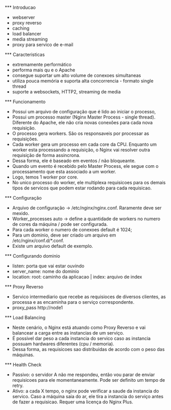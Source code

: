 *** Introducao
- webserver
- proxy reverso
- caching
- load balancer
- media streaming
- proxy para servico de e-mail

*** Caracteristicas
- extremamente performático
- performa mais qu e o Apache
- consegue suportar um alto volume de conexoes simultaneas
- utiliza pouca memória e suporta alta concorrencia - formato single thread
- suporte a websockets, HTTP2, streaming de media

*** Funcionamento
- Possui um arquivo de configuração que é lido ao iniciar o processo,
- Possui um processo master (Nginx Master Process - single thread). Diferente do Apache, ele não cria novas conexões para cada nova requisição.
- O processo gera workers. São os responsaveis por processar as requisições. 
- Cada worker gera um processo em cada core da CPU. Enquanto um worker esta processando a requisição, o Nginx vai resolver outra requisição de forma assincrona.
- Dessa forma, ele é baseado em eventos / não bloqueante.
- Quando um evento é recebido pelo Master Process, ele segue com o processamento que esta associado a um worker.
- Logo, temos 1 worker por core. 
- No unico processo do worker, ele multiplexa requisicoes para os demais tipos de servicos que podem estar rodando para cada requisicao.

*** Configuração
- Arquivo de configuração -> /etc/nginx/nginx.conf. Raramente deve ser mexido.
- Worker_processes auto -> define a quantidade de workers no numero de cores da máquina / pode ser configurada.
- Para cada worker o numero de conexoes default é 1024;
- Para um dominio, deve ser criado um arquivo em /etc/nginx/conf.d/*.conf.
- Existe um arquivo default de exemplo.

*** Configurando dominio
- listen: porta que vai estar ouvindo
- server_name: nome do dominio
- location: root: caminho da aplicacao | index: arquivo de index

*** Proxy Reverso
- Servico intermediario que recebe as requisioces de diversos clientes, as processa e as encaminha para o serviço correspondente.
- proxy_pass http://node1

*** Load Balancing
- Neste cenário, o Nginx está atuando como Proxy Reverso e vai balancear a carga entre as instancias de um serviço.
- É possivel dar peso a cada instancia do servico caso as instancia possuam hardwares diferentes (cpu / memoria).
- Dessa forma, as requisicoes sao distribuidas de acordo com o peso das máquinas.

*** Health Check
- Passivo: o servidor A não me respondeu, então vou parar de enviar requisicoes para ele momentaneamente. Pode ser definito um tempo de retry.
- Ativo: a cada X tempo, o nginx pode verificar a saude da instancia do servico. Caso a máquina saia do ar, ele tira a instancia do serviço antes de fazer a requisicao. Requer uma licença do Nginx Plus.